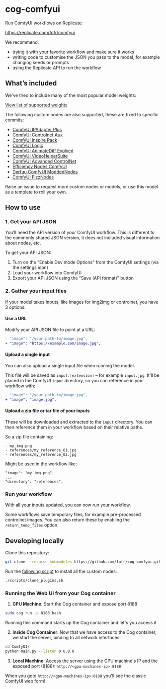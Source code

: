 # cog-comfyui

Run ComfyUI workflows on Replicate:

https://replicate.com/fofr/comfyui

We recommend:

- trying it with your favorite workflow and make sure it works
- writing code to customise the JSON you pass to the model, for example changing seeds or prompts
- using the Replicate API to run the workflow

## What’s included

We've tried to include many of the most popular model weights:

[View list of supported weights](https://github.com/fofr/cog-comfyui/blob/main/supported_weights.md)

The following custom nodes are also supported, these are fixed to specific commits:

- [ComfyUI IPAdapter Plus](https://github.com/cubiq/ComfyUI_IPAdapter_plus/tree/4e898fe)
- [ComfyUI Controlnet Aux](https://github.com/Fannovel16/comfyui_controlnet_aux/tree/6d6f63c)
- [ComfyUI Inspire Pack](https://github.com/ltdrdata/ComfyUI-Inspire-Pack/tree/c8231dd)
- [ComfyUI Logic](https://github.com/theUpsider/ComfyUI-Logic/tree/fb88973)
- [ComfyUI AnimateDiff Evolved](https://github.com/Kosinkadink/ComfyUI-AnimateDiff-Evolved/tree/d2bf367)
- [ComfyUI VideoHelperSuite](https://github.com/Kosinkadink/ComfyUI-VideoHelperSuite/tree/1dbf01b)
- [ComfyUI Advanced ControlNet](https://github.com/Kosinkadink/ComfyUI-Advanced-ControlNet/tree/bd5bcbf)
- [Efficiency Nodes ComfyUI](https://github.com/jags111/efficiency-nodes-comfyui/tree/1ac5f18)
- [Derfuu ComfyUI ModdedNodes](https://github.com/Derfuu/Derfuu_ComfyUI_ModdedNodes/tree/2ace4c4)
- [ComfyUI FizzNodes](https://github.com/FizzleDorf/ComfyUI_FizzNodes/tree/cd6cadd)

Raise an issue to request more custom nodes or models, or use this model as a template to roll your own.

## How to use

### 1. Get your API JSON

You’ll need the API version of your ComfyUI workflow. This is different to the commonly shared JSON version, it does not included visual information about nodes, etc.

To get your API JSON:

1. Turn on the "Enable Dev mode Options" from the ComfyUI settings (via the settings icon)
2. Load your workflow into ComfyUI
3. Export your API JSON using the "Save (API format)" button

### 2. Gather your input files

If your model takes inputs, like images for img2img or controlnet, you have 3 options:

#### Use a URL

Modify your API JSON file to point at a URL:

```diff
- "image": "/your-path-to/image.jpg",
+ "image": "https://example.com/image.jpg",
```

#### Upload a single input

You can also upload a single input file when running the model.

This file will be saved as `input.[extension]` – for example `input.jpg`. It'll be placed in the ComfyUI `input` directory, so you can reference in your workflow with:

```diff
- "image": "/your-path-to/image.jpg",
+ "image": "image.jpg",
```

#### Upload a zip file or tar file of your inputs

These will be downloaded and extracted to the `input` directory. You can then reference them in your workflow based on their relative paths.

So a zip file containing:

```
- my_img.png
- references/my_reference_01.jpg
- references/my_reference_02.jpg
```

Might be used in the workflow like:

```
"image": "my_img.png",
...
"directory": "references",
```

### Run your workflow

With all your inputs updated, you can now run your workflow.

Some workflows save temporary files, for example pre-processed controlnet images. You can also return these by enabling the `return_temp_files` option.

## Developing locally

Clone this repository:

```sh
git clone --recurse-submodules https://github.com/fofr/cog-comfyui.git
```

Run the [following script](https://github.com/fofr/cog-comfyui/blob/main/scripts/clone_plugins.sh) to install all the custom nodes:

```sh
./scripts/clone_plugins.sh
```

### Running the Web UI from your Cog container

1. **GPU Machine**: Start the Cog container and expose port 8188:
```sh
sudo cog run -p 8188 bash
```
Running this command starts up the Cog container and let's you access it

2. **Inside Cog Container**: Now that we have access to the Cog container, we start the server, binding to all network interfaces:
```sh
cd ComfyUI/
python main.py --listen 0.0.0.0
```

3. **Local Machine**: Access the server using the GPU machine's IP and the exposed port (8188):
`http://<gpu-machines-ip>:8188`

When you goto `http://<gpu-machines-ip>:8188` you'll see the classic ComfyUI web form!

